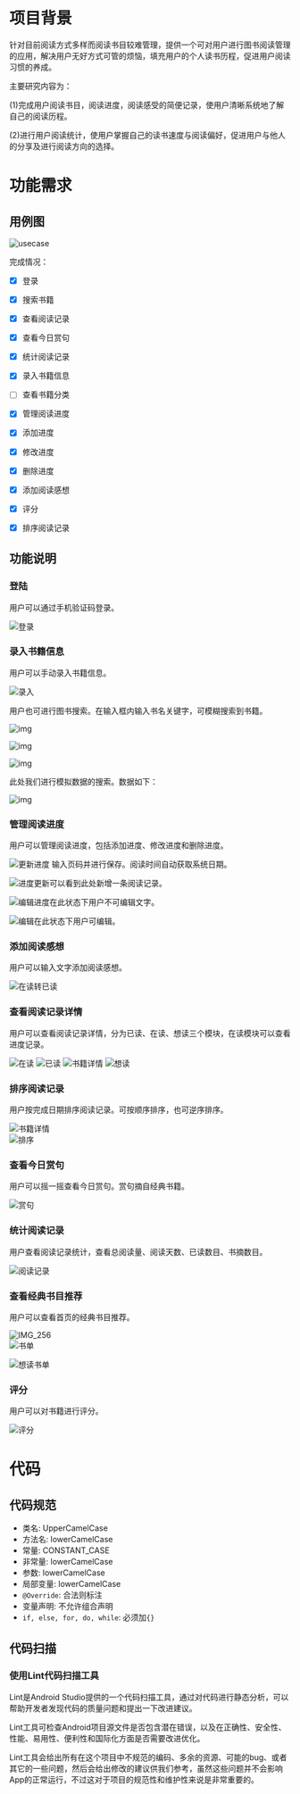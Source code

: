 # 项目背景

针对目前阅读方式多样而阅读书目较难管理，提供一个可对用户进行图书阅读管理的应用，解决用户无好方式可管的烦恼，填充用户的个人读书历程，促进用户阅读习惯的养成。

主要研究内容为：

(1)完成用户阅读书目，阅读进度，阅读感受的简便记录，使用户清晰系统地了解自己的阅读历程。

(2)进行用户阅读统计，使用户掌握自己的读书速度与阅读偏好，促进用户与他人的分享及进行阅读方向的选择。

 

# 功能需求

## 用例图
![usecase](https://github.com/Cisy3123/ReadFun/blob/master/png/1.png)

完成情况：

- [x] 登录

- [x] 搜索书籍

- [x] 查看阅读记录

- [x] 查看今日赏句

- [x] 统计阅读记录

- [x] 录入书籍信息

- [ ] 查看书籍分类

- [x] 管理阅读进度

- [x] 添加进度

- [x] 修改进度

- [x] 删除进度

- [x] 添加阅读感想

- [x] 评分

- [x] 排序阅读记录

## 功能说明

### 登陆

用户可以通过手机验证码登录。

![登录](https://github.com/Cisy3123/ReadFun/blob/master/png/2.png)

### 录入书籍信息

用户可以手动录入书籍信息。

![录入](https://github.com/Cisy3123/ReadFun/blob/master/png/3.png)

用户也可进行图书搜索。在输入框内输入书名关键字，可模糊搜索到书籍。

![img](https://github.com/Cisy3123/ReadFun/blob/master/png/4.png)

![img](https://github.com/Cisy3123/ReadFun/blob/master/png/5.png)

![img](https://github.com/Cisy3123/ReadFun/blob/master/png/6.png)

此处我们进行模拟数据的搜索。数据如下：

![img](https://github.com/Cisy3123/ReadFun/blob/master/png/7.jpg)


### 管理阅读进度

用户可以管理阅读进度，包括添加进度、修改进度和删除进度。

![更新进度](https://github.com/Cisy3123/ReadFun/blob/master/png/8.png) 输入页码并进行保存。阅读时间自动获取系统日期。

  ![进度更新](https://github.com/Cisy3123/ReadFun/blob/master/png/9.png)可以看到此处新增一条阅读记录。

![编辑进度](https://github.com/Cisy3123/ReadFun/blob/master/png/10.png)在此状态下用户不可编辑文字。

   ![编辑](https://github.com/Cisy3123/ReadFun/blob/master/png/11.png)在此状态下用户可编辑。

### 添加阅读感想

用户可以输入文字添加阅读感想。

![在读转已读](https://github.com/Cisy3123/ReadFun/blob/master/png/12.png)

### 查看阅读记录详情

用户可以查看阅读记录详情，分为已读、在读、想读三个模块，在读模块可以查看进度记录。

![在读](https://github.com/Cisy3123/ReadFun/blob/master/png/13.gif)
![已读](https://github.com/Cisy3123/ReadFun/blob/master/png/14.gif)
![书籍详情](https://github.com/Cisy3123/ReadFun/blob/master/png/15.gif)
![想读](https://github.com/Cisy3123/ReadFun/blob/master/png/16.gif)

### 排序阅读记录

用户按完成日期排序阅读记录。可按顺序排序，也可逆序排序。

![书籍详情](https://github.com/Cisy3123/ReadFun/blob/master/png/15.gif)    
![排序](https://github.com/Cisy3123/ReadFun/blob/master/png/17.png)

### 查看今日赏句

用户可以摇一摇查看今日赏句。赏句摘自经典书籍。

![赏句](https://github.com/Cisy3123/ReadFun/blob/master/png/18.jpg)

 

### 统计阅读记录

用户查看阅读记录统计，查看总阅读量、阅读天数、已读数目、书摘数目。  

![阅读记录](https://github.com/Cisy3123/ReadFun/blob/master/png/19.png)

### 查看经典书目推荐

用户可以查看首页的经典书目推荐。

![IMG_256](https://github.com/Cisy3123/ReadFun/blob/master/png/20.jpg)   
![书单](https://github.com/Cisy3123/ReadFun/blob/master/png/21.png)

![想读书单](https://github.com/Cisy3123/ReadFun/blob/master/png/22.png)

### 评分

用户可以对书籍进行评分。

![评分](https://github.com/Cisy3123/ReadFun/blob/master/png/23.png)

# 代码

## 代码规范

- 类名: UpperCamelCase
- 方法名: lowerCamelCase
- 常量: CONSTANT_CASE
- 非常量: lowerCamelCase
- 参数: lowerCamelCase
- 局部变量: lowerCamelCase
- `@Override`: 合法则标注
- 变量声明: 不允许组合声明
- `if, else, for, do, while`: 必须加`{}`

## 代码扫描

### 使用Lint代码扫描工具

Lint是Android Studio提供的一个代码扫描工具，通过对代码进行静态分析，可以帮助开发者发现代码的质量问题和提出一下改进建议。

Lint工具可检查Android项目源文件是否包含潜在错误，以及在正确性、安全性、性能、易用性、便利性和国际化方面是否需要改进优化。

Lint工具会给出所有在这个项目中不规范的编码、多余的资源、可能的bug、或者其它的一些问题，然后会给出修改的建议供我们参考，虽然这些问题并不会影响App的正常运行，不过这对于项目的规范性和维护性来说是非常重要的。
